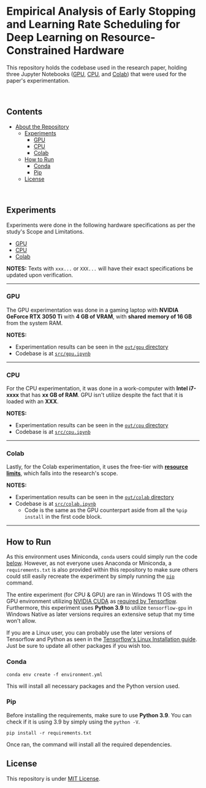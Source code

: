 # Empirical Analysis of Early Stopping and Learning Rate Scheduling for Deep Learning on Resource-Constrained Hardware

This repository holds the codebase used in the research paper, holding three Jupyter Notebooks ([GPU](./src/gpu.ipynb), [CPU](./src/cpu.ipynb), and [Colab](./src/colab.ipynb)) that were used for the paper's experimentation.

<br>

## Contents

- [About the Repository](#empirical-analysis-of-early-stopping-and-learning-rate-scheduling-for-deep-learning-on-resource-constrained-hardware)
  - [Experiments](#experiments)
    - [GPU](#gpu)
    - [CPU](#cpu)
    - [Colab](#colab)
  - [How to Run](#how-to-run)
    - [Conda](#conda)
    - [Pip](#pip)
  - [License](#license)

<br>

## Experiments

Experiments were done in the following hardware specifications as per the study's Scope and Limitations.

- [GPU](#gpu)
- [CPU](#cpu)
- [Colab](#colab)

**NOTES:** Texts with `xxx...` or `XXX...` will have their exact specifications be updated upon verification.

---

### GPU

The GPU experimentation was done in a gaming laptop with **NVIDIA GeForce RTX 3050 Ti** with **4 GB of VRAM**, with **shared memory of 16 GB** from the system RAM.

**NOTES:**

- Experimentation results can be seen in the [`out/gpu` directory](./out/gpu)
- Codebase is at [`src/gpu.ipynb`](./src/gpu.ipynb)

---

### CPU

For the CPU experimentation, it was done in a work-computer with **Intel i7-xxxx** that has **xx GB of RAM**. GPU isn't utilize despite the fact that it is loaded with an **XXX**.

**NOTES:**

- Experimentation results can be seen in the [`out/cpu` directory](./out/cpu)
- Codebase is at [`src/cpu.ipynb`](./src/cpu.ipynb)

---

### Colab

Lastly, for the Colab experimentation, it uses the free-tier with [**resource limits**](https://research.google.com/colaboratory/faq.html#resource-limits), which falls into the research's scope.

**NOTES:**

- Experimentation results can be seen in the [`out/colab` directory](./out/colab)
- Codebase is at [`src/colab.ipynb`](./src/colab.ipynb)
  - Code is the same as the GPU counterpart aside from all the `%pip install` in the first code block.

---

## How to Run

As this environment uses Miniconda, `conda` users could simply run the code [below](#conda). However, as not everyone uses Anaconda or Miniconda, a `requirements.txt` is also provided within this repository to make sure others could still easily recreate the experiment by simply running the [`pip`](#pip) command.

The entire experiment (for CPU & GPU) are ran in Windows 11 OS with the GPU environment utilizing [NVIDIA CUDA](https://developer.nvidia.com/cuda-toolkit) as [required by Tensorflow](https://www.tensorflow.org/install/pip#windows-native). Furthermore, this experiment uses **Python 3.9** to utilize `tensorflow-gpu` in Windows Native as later versions requires an extensive setup that my time won't allow.

If you are a Linux user, you can probably use the later versions of Tensorflow and Python as seen in the [Tensorflow's Linux Installation guide](https://www.tensorflow.org/install/pip#linux). Just be sure to update all other packages if you wish too.

### Conda

```console
conda env create -f environment.yml
```

This will install all necessary packages and the Python version used.

### Pip

Before installing the requirements, make sure to use **Python 3.9**. You can check if it is using 3.9 by simply using the `python -V`.

```console
pip install -r requirements.txt
```

Once ran, the command will install all the required dependencies.

## License

This repository is under [MIT License](./LICENSE).
